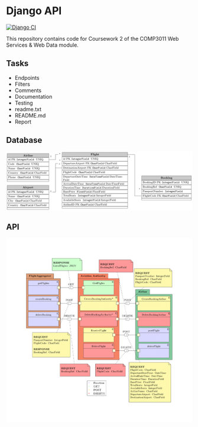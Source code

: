 # Django API

[![Django CI](https://github.com/omariosc/django-api/actions/workflows/django.yml/badge.svg?branch=master)](https://github.com/omariosc/django-api/actions/workflows/django.yml)

This repository contains code for Coursework 2 of the COMP3011 Web Services & Web Data module.

## Tasks

- Endpoints
- Filters
- Comments
- Documentation
- Testing
- readme.txt
- README.md
- Report

## Database

![Database](db.png)

## API

![API](api.png)
